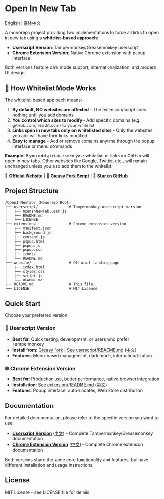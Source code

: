 # Open In New Tab

[English](README.md) | [简体中文](README.zh-CN.md)

A monorepo project providing two implementations to force all links to open in new tab using a **whitelist-based approach**:

-   **Userscript Version**: Tampermonkey/Greasemonkey userscript
-   **Chrome Extension Version**: Native Chrome extension with popup interface

Both versions feature dark mode support, internationalization, and modern UI design.

## 🎯 How Whitelist Mode Works

The whitelist-based approach means:

1. **By default, NO websites are affected** - The extension/script does nothing until you add domains
2. **You control which sites to modify** - Add specific domains (e.g., github.com, reddit.com) to your whitelist
3. **Links open in new tabs only on whitelisted sites** - Only the websites you add will have their links modified
4. **Easy to manage** - Add or remove domains anytime through the popup interface or menu commands

**Example**: If you add `github.com` to your whitelist, all links on GitHub will open in new tabs. Other websites like Google, Twitter, etc., will remain unchanged unless you also add them to the whitelist.

📖 **[Official Website](https://open-in-new-tab.vercel.app/)** | 🎯 **[Greasy Fork Script](https://greasyfork.org/en/scripts/551033-open-in-new-tab)** | 🌟 **[Star on GitHub](https://github.com/xiaowulang-turbo/OpenInNewTab)**

## Project Structure

```
/OpenInNewTab/ (Monorepo Root)
├── userscript/              # Tampermonkey userscript version
│   ├── OpenInNewTab.user.js
│   ├── README.md
│   └── LICENSE
├── extension/               # Chrome extension version
│   ├── manifest.json
│   ├── background.js
│   ├── content.js
│   ├── popup.html
│   ├── popup.js
│   ├── popup.css
│   ├── icons/
│   └── README.md
├── website/                 # Official landing page
│   ├── index.html
│   ├── styles.css
│   ├── script.js
│   └── README.md
├── README.md                # This file
└── LICENSE                  # MIT License
```

## Quick Start

Choose your preferred version:

### 🚀 Userscript Version

-   **Best for**: Quick testing, development, or users who prefer Tampermonkey
-   **Install from**: [Greasy Fork](https://greasyfork.org/en/scripts/551033-open-in-new-tab) | [See userscript/README.md](userscript/README.md#installation) ([中文](userscript/README.zh-CN.md#安装))
-   **Features**: Menu-based management, dark mode, internationalization

### 🌐 Chrome Extension Version

-   **Best for**: Production use, better performance, native browser integration
-   **Installation**: [See extension/README.md](extension/README.md#installation) ([中文](extension/README.zh-CN.md#安装))
-   **Features**: Popup interface, auto-updates, Web Store distribution

## Documentation

For detailed documentation, please refer to the specific version you want to use:

-   **[Userscript Version](userscript/README.md)** ([中文](userscript/README.zh-CN.md)) - Complete Tampermonkey/Greasemonkey documentation
-   **[Chrome Extension Version](extension/README.md)** ([中文](extension/README.zh-CN.md)) - Complete Chrome extension documentation

Both versions share the same core functionality and features, but have different installation and usage instructions.

## License

MIT License - see LICENSE file for details
